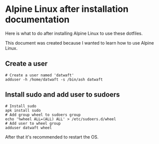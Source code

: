 # Alpine Linux after installation documentation

Here is what to do after installing Alpine Linux to use these dotfiles.

This document was created because I wanted to learn how to use Alpine Linux.

## Create a user

```shell
# Create a user named 'datwaft'
adduser -h /home/datwaft -s /bin/ash datwaft
```

## Install sudo and add user to sudoers

```shell
# Install sudo
apk install sudo
# Add group wheel to sudoers group
echo '%wheel ALL=(ALL) ALL' > /etc/sudoers.d/wheel
# Add user to wheel group
adduser datwaft wheel
```

After that it's recommended to restart the OS.
